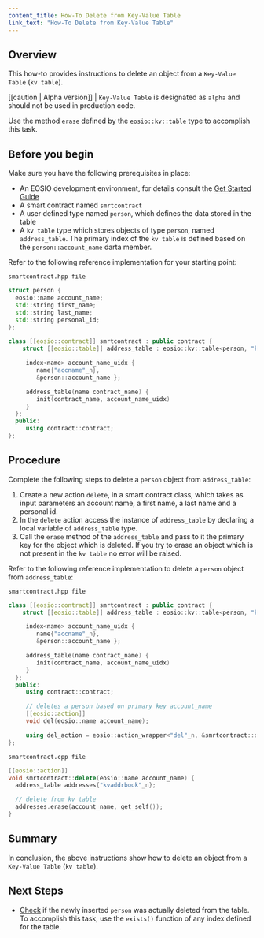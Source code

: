 ```yaml
---
content_title: How-To Delete from Key-Value Table
link_text: "How-To Delete from Key-Value Table"
---
```


## Overview

This how-to provides instructions to delete an object from a `Key-Value Table` (`kv table`).

[[caution | Alpha version]]
| `Key-Value Table` is designated as `alpha` and should not be used in production code.

Use the method `erase` defined by the `eosio::kv::table` type to accomplish this task.

## Before you begin

Make sure you have the following prerequisites in place:

* An EOSIO development environment, for details consult the [Get Started Guide](https://developers.eos.io/welcome/latest/getting-started-guide/index)
* A smart contract named `smrtcontract`
* A user defined type named `person`, which defines the data stored in the table
* A `kv table` type which stores objects of type `person`, named `address_table`. The primary index of the `kv table` is defined based on the `person::account_name` darta member.

Refer to the following reference implementation for your starting point:

`smartcontract.hpp file`

```cpp
struct person {
  eosio::name account_name;
  std::string first_name;
  std::string last_name;
  std::string personal_id;
};

class [[eosio::contract]] smrtcontract : public contract {
    struct [[eosio::table]] address_table : eosio::kv::table<person, "kvaddrbook"_n> {

     index<name> account_name_uidx {
        name{"accname"_n},
        &person::account_name };

     address_table(name contract_name) {
        init(contract_name, account_name_uidx)
     }
  };
  public:
     using contract::contract;
};
```

## Procedure

Complete the following steps to delete a `person` object from `address_table`:

1. Create a new action `delete`, in a smart contract class, which takes as input parameters an account name, a first name, a last name and a personal id.
2. In the `delete` action access the instance of `address_table` by declaring a local variable of `address_table` type.
3. Call the `erase` method of the `address_table` and pass to it the primary key for the object which is deleted. If you try to erase an object which is not present in the `kv table` no error will be raised.

Refer to the following reference implementation to delete a `person` object from `address_table`:

`smartcontract.hpp file`

```cpp
class [[eosio::contract]] smrtcontract : public contract {
    struct [[eosio::table]] address_table : eosio::kv::table<person, "kvaddrbook"_n> {

     index<name> account_name_uidx {
        name{"accname"_n},
        &person::account_name };

     address_table(name contract_name) {
        init(contract_name, account_name_uidx)
     }
  };
  public:
     using contract::contract;

     // deletes a person based on primary key account_name
     [[eosio::action]]
     void del(eosio::name account_name);

     using del_action = eosio::action_wrapper<"del"_n, &smrtcontract::del>;
};
```

`smartcontract.cpp file`

```cpp
[[eosio::action]]
void smrtcontract::delete(eosio::name account_name) {
  address_table addresses{"kvaddrbook"_n};

  // delete from kv table
  addresses.erase(account_name, get_self());
}
```

## Summary

In conclusion, the above instructions show how to delete an object from a `Key-Value Table` (`kv table`).

## Next Steps


* [Check](60_how-to-check-a-record-kv-table.md) if the newly inserted `person` was actually deleted from the table. To accomplish this task, use the `exists()` function of any index defined for the table.
